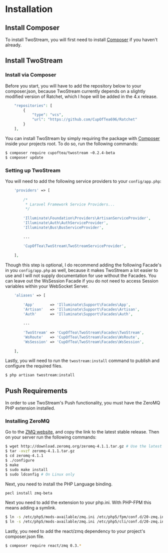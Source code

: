 # Installation
<!-- [[TOC]] -->

## Install Composer

To install TwoStream, you will first need to install [Composer][composer] if you haven't already.

## Install TwoStream

### Install via Composer

Before you start, you will have to add the repository below to your composer.json, because TwoStream currently depends on a slightly modified version of Ratchet, which I hope will be added in the 4.x release.

```php
    "repositories": [
        {
            "type": "vcs",
            "url": "https://github.com/CupOfTea696/Ratchet"
        }
    ],
```

You can install TwoStream by simply requiring the package with [Composer][composer] inside your projects root. To do so, run the following commands:

```bash
$ composer require cupoftea/twostream ~0.2.4-beta
$ composer update
```

### Setting up TwoStream

You will need to add the following service providers to your `config/app.php`:

```php
	'providers' => [
        
		/*
		 * Laravel Framework Service Providers...
		 */
        
        'Illuminate\Foundation\Providers\ArtisanServiceProvider',
        'Illuminate\Auth\AuthServiceProvider',
        'Illuminate\Bus\BusServiceProvider',
        
        ...
        
        'CupOfTea\TwoStream\TwoStreamServiceProvider',
        
	],
```
Though this step is optional, I do recommend adding the following Facade's in you `config/app.php` as well, because it makes TwoStream a lot easier to use and I will not supply documentation for use without the Facades. You can leave out the WsSession Facade if you do not need to access Session variables within your WebSocket Server.

```php
    'aliases' => [
        
		'App'       => 'Illuminate\Support\Facades\App',
		'Artisan'   => 'Illuminate\Support\Facades\Artisan',
		'Auth'      => 'Illuminate\Support\Facades\Auth',
		
		...
		
        'TwoStream' => 'CupOfTea\TwoStream\Facades\TwoStream',
        'WsRoute'   => 'CupOfTea\TwoStream\Facades\WsRoute',
        'WsSession' => 'CupOfTea\TwoStream\Facades\WsSession',
        
	],
```

Lastly, you will need to run the `twostream:install` command to publish and configure the required files.

```bash
$ php artisan twostream:install
```

## Push Requirements

In order to use TwoStream's Push functionality, you must have the ZeroMQ PHP extension installed.

### Installing ZeroMQ

Go to the [ZMQ website](http://zeromq.org/intro:get-the-software), and copy the link to the latest stable release. Then on your server run the following commands:

```bash
$ wget http://download.zeromq.org/zeromq-4.1.1.tar.gz # Use the latest release!
$ tar -xvzf zeromq-4.1.1.tar.gz
$ cd zeromq-4.1.1
$ ./configure
$ make
$ sudo make install
$ sudo ldconfig # On Linux only
```

Next, you need to install the PHP Language binding.

```bash
pecl install zmq-beta
```

Next you need to add the extension to your php.ini. With PHP-FPM this means adding a symlink.

```bash
$ ln -s /etc/php5/mods-available/zmq.ini /etc/php5/fpm/conf.d/20-zmq.ini
$ ln -s /etc/php5/mods-available/zmq.ini /etc/php5/cli/conf.d/20-zmq.ini
```

Lastly, you need to add the react/zmq dependency to your project's composer.json file.

```bash
$ composer require react/zmq 0.3.*
```

[composer]: https://getcomposer.org/doc/00-intro.md

